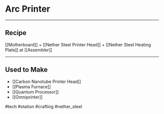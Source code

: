 # Arc Printer
---
## Recipe
[[Motherboard]] + [[Nether Steel Printer Head]] + [[Nether Steel Heating Plate]] at [[Assembler]]

---
## Used to Make
- [[Carbon Nanotube Printer Head]]
- [[Plasma Furnace]]
- [[Quantum Processor]]
- [[Omniprinter]]

#tech #station #crafting #nether_steel 